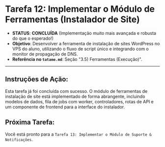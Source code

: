 # Tarefa 12: Implementar o Módulo de Ferramentas (Instalador de Site)

*   **STATUS**: **CONCLUÍDA** (Implementação muito mais avançada e robusta do que o esperado!)
*   **Objetivo**: Desenvolver a ferramenta de instalação de sites WordPress no VPS do aluno, utilizando o fluxo de script único e integrando com o monitor de propagação de DNS.
*   **Referência no `tatame.md`**: Seção "3.5) Ferramentas (Execução)".

---

## Instruções de Ação:

Esta tarefa já foi concluída com sucesso. O módulo de ferramentas de instalação de site está implementado de forma abrangente, incluindo modelos de dados, fila de jobs com worker, controladores, rotas de API e um componente de frontend para a interface do instalador.

## Próxima Tarefa:

Você está pronto para a `Tarefa 13: Implementar o Módulo de Suporte & Notificações`.